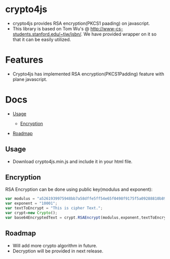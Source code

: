 # crypto4js
- crypto4js provides RSA encryption(PKCS1 paading) on javascript.
- This library is based on Tom Wu's @ http://www-cs-students.stanford.edu/~tjw/jsbn/. We have provided wrapper on it so that it can be easily utilized.

# Features

- Crypto4js has implemented RSA encryption(PKCS1Padding) feature with plane javascript.


# Docs

- [Usage](#usage)
  - [Encryption](#encryption)

- [Roadmap](#roadmap)


## Usage
- Download crypto4js.min.js and include it in your html file.
## Encryption

RSA Encryption can be done using public key(modulus and exponent):
```javascript
var modulus = "a5261939975948bb7a58dffe5ff54e65f0498f9175f5a09288810b8975871e99af3b5dd94057b0fc07535f5f97444504fa35169d461d0d30cf0192e307727c065168c788771c561a9400fb49175e9e6aa4e23fe11af69e9412dd23b0cb6684c4c2429bce139e848ab26d0829073351f4acd36074eafd036a5eb83359d2a698d3";
var exponent = "10001";
var textToEncrypt = "This is cipher Text.";
var crypt=new Crypto();
var base64EncryptedText = crypt.RSAEncrypt(modulus,exponent,textToEncrypt);
```



## Roadmap
- Will add more crypto algorithm in future.
- Decryption will be provided in next release.
